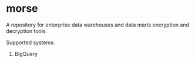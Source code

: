 # morse
A repository for enterprise data warehouses and data marts encryption and decryption tools.

Supported systems:
1. BigQuery
